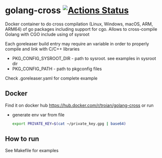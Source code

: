 # golang-cross [![Actions Status](https://github.com/troian/golang-cross/workflows/Docker%20Image%20CI/badge.svg)](https://github.com/troian/golang-cross/actions)

Docker container to do cross compilation (Linux, Windows, macOS, ARM, ARM64) of go packages including support for cgo. 
Allows to cross-compile Golang with CGO include using of sysroot

Each goreleaser build entry may require an variable in order to properly compile and link with C/C++ libraries
- PKG_CONFIG_SYSROOT_DIR - path to sysroot. see examples in sysroot dir
- PKG_CONFIG_PATH - path to pkgconfig files

Check .goreleaser.yaml for complete example

## Docker
Find it on docker hub https://hub.docker.com/r/troian/golang-cross or run 

- generate env var from file
  ```bash
  export PRIVATE_KEY=$(cat ~/private_key.gpg | base64)
  ```

## How to run
See Makefile for examples 
